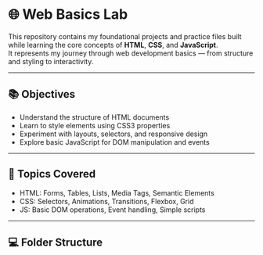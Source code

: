 # 🌐 Web Basics Lab

This repository contains my foundational projects and practice files built while learning the core concepts of **HTML**, **CSS**, and **JavaScript**.  
It represents my journey through web development basics — from structure and styling to interactivity.

---

## 📚 Objectives
- Understand the structure of HTML documents  
- Learn to style elements using CSS3 properties  
- Experiment with layouts, selectors, and responsive design  
- Explore basic JavaScript for DOM manipulation and events  

---

## 🧠 Topics Covered
- HTML: Forms, Tables, Lists, Media Tags, Semantic Elements  
- CSS: Selectors, Animations, Transitions, Flexbox, Grid  
- JS: Basic DOM operations, Event handling, Simple scripts  

---

## 💻 Folder Structure
